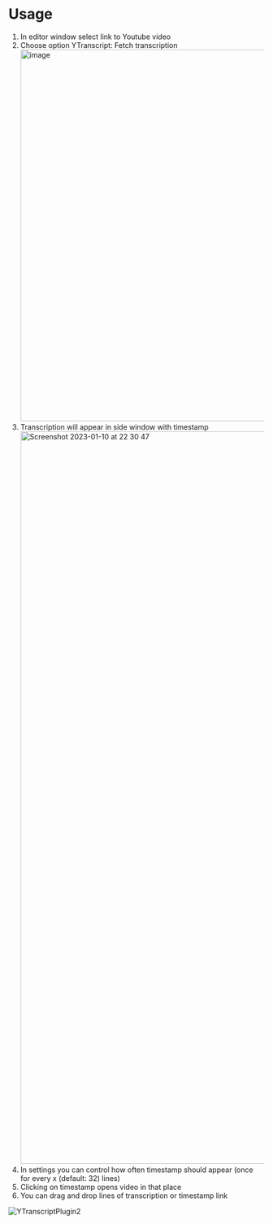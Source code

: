 # Usage
1. In editor window select link to Youtube video 
2. Choose option YTranscript: Fetch transcription <img width="732" alt="image" src="https://user-images.githubusercontent.com/185352/211156960-8e9ae258-312a-4df6-acaf-d86eb69783fc.png">
3. Transcription will appear in side window with timestamp <img width="1443" alt="Screenshot 2023-01-10 at 22 30 47" src="https://user-images.githubusercontent.com/185352/211666716-10df23de-d109-4143-af5d-223a60d0469c.png">
4. In settings you can control how often timestamp should appear (once for every x (default: 32) lines)
5. Clicking on timestamp opens video in that place
6. You can drag and drop lines of transcription or timestamp link

![YTranscriptPlugin2](https://user-images.githubusercontent.com/185352/212565518-3afc897a-84f1-479c-b588-cd35dd8b6cd3.gif)
